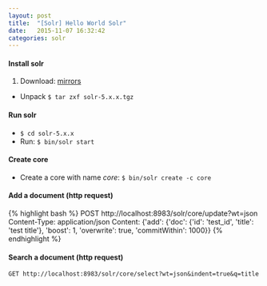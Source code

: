 ```yaml
---
layout: post
title:  "[Solr] Hello World Solr"
date:   2015-11-07 16:32:42
categories: solr
---
```


#### Install solr 
 1. Download: [mirrors](http://www.apache.org/dyn/closer.lua/lucene/solr/5.3.1)
 - Unpack ``` $ tar zxf solr-5.x.x.tgz ```
 
#### Run solr 
 - ``` $ cd solr-5.x.x ```
 - Run: ``` $ bin/solr start ```
 
#### Create core 
 - Create a core with name *core*: ``` $ bin/solr create -c core ```
  
#### Add a document (http request)  
   
{% highlight bash %} 
POST http://localhost:8983/solr/core/update?wt=json
Content-Type: application/json
Content:
{'add': {'doc': {'id': 'test_id', 'title': 'test title'}, 'boost': 1, 'overwrite': true, 'commitWithin': 1000}}
{% endhighlight %}

#### Search a document (http request) 

``` 
GET http://localhost:8983/solr/core/select?wt=json&indent=true&q=title
``` 